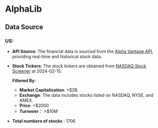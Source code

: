 # AlphaLib

## Data Source
### US:

- **API Source**: The financial data is sourced from the [Alpha Vantage API](https://www.alphavantage.co/), providing real-time and historical stock data.
- **Stock Tickers**: The stock tickers are obtained from [NASDAQ Stock Screener](https://www.nasdaq.com/market-activity/stocks/screener) at 2024-02-15.

  **Filtered By**:
  - **Market Capitalization**: >$2B
  - **Exchange**: The data includes stocks listed on NASDAQ, NYSE, and AMEX.
  - **Price**: <$2000
  - **Turnover**： >$10M
- **Total numbers of stocks** : 1706
